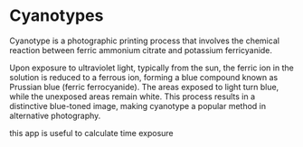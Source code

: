# Cyanotypes
Cyanotype is a photographic printing process that involves the chemical reaction between ferric ammonium citrate and potassium ferricyanide. 

Upon exposure to ultraviolet light, typically from the sun, the ferric ion in the solution is reduced to a ferrous ion, forming a blue compound known as Prussian blue (ferric ferrocyanide). The areas exposed to light turn blue, while the unexposed areas remain white. This process results in a distinctive blue-toned image, making cyanotype a popular method in alternative photography.

this app is useful to calculate time exposure 
